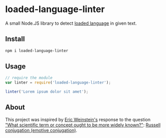 [1]: https://en.wikipedia.org/wiki/Loaded_language
[2]: https://en.wikipedia.org/wiki/Eric_Weinstein
[3]: https://www.edge.org/response-detail/27181
[4]: https://en.wikipedia.org/wiki/Emotive_conjugation

# loaded-language-linter

A small Node.JS library to detect [loaded language][1] in given text.

## Install

```bash
npm i loaded-language-linter
```

## Usage

```js
// require the module
var linter = require('loaded-language-linter');

linter('Lorem ipsum dolor sit amet');
```

## About

This project was inspired by [Eric Weinstein's][2] response to the question ["What scientific term or concept ought to be more widely known?"][3]: [Russell conjugation (emotive conjugation)][4].
